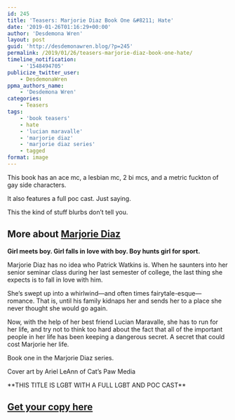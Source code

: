 ```yaml
---
id: 245
title: 'Teasers: Marjorie Diaz Book One &#8211; Hate'
date: '2019-01-26T01:16:29+00:00'
author: 'Desdemona Wren'
layout: post
guid: 'http://desdemonawren.blog/?p=245'
permalink: /2019/01/26/teasers-marjorie-diaz-book-one-hate/
timeline_notification:
    - '1548494705'
publicize_twitter_user:
    - DesdemonaWren
ppma_authors_name:
    - 'Desdemona Wren'
categories:
    - Teasers
tags:
    - 'book teasers'
    - hate
    - 'lucian maravalle'
    - 'marjorie diaz'
    - 'marjorie diaz series'
    - tagged
format: image
---
```


This book has an ace mc, a lesbian mc, 2 bi mcs, and a metric fuckton of gay side characters.

It also features a full poc cast. Just saying.

This the kind of stuff blurbs don’t tell you.

## More about [Marjorie Diaz](https://www.amazon.com/dp/B07FBWBDYR?ref_=pe_3052080_276849420)

**Girl meets boy. Girl falls in love with boy. Boy hunts girl for sport.**

Marjorie Diaz has no idea who Patrick Watkins is. When he saunters into her senior seminar class during her last semester of college, the last thing she expects is to fall in love with him.   
  
She’s swept up into a whirlwind—and often times fairytale-esque—romance. That is, until his family kidnaps her and sends her to a place she never thought she would go again.   
  
Now, with the help of her best friend Lucian Maravalle, she has to run for her life, and try not to think too hard about the fact that all of the important people in her life has been keeping a dangerous secret. A secret that could cost Marjorie her life.  
  
Book one in the Marjorie Diaz series.  
  
Cover art by Ariel LeAnn of Cat’s Paw Media  
  
\*\*THIS TITLE IS LGBT WITH A FULL LGBT AND POC CAST\*\*

## [Get your copy here](https://www.amazon.com/dp/B07FBWBDYR?ref_=pe_3052080_276849420)